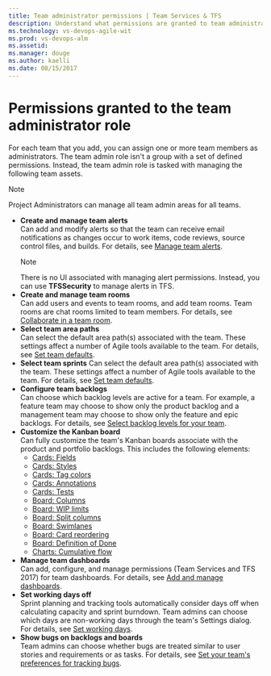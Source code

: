```yaml
---
title: Team administrator permissions | Team Services & TFS 
description: Understand what permissions are granted to team administrators  
ms.technology: vs-devops-agile-wit
ms.prod: vs-devops-alm
ms.assetid:  
ms.manager: douge
ms.author: kaelli
ms.date: 08/15/2017
---
```




# Permissions granted to the team administrator role

For each team that you add, you can assign one or more team members as administrators. The team admin role isn't a group with a set of defined permissions. Instead, the team admin role is tasked with managing the following team assets.  

>[!NOTE]   
>Project Administrators can manage all team admin areas for all teams. 

- **Create and manage team alerts**  
	Can add and modify alerts so that the team can receive email notifications as changes occur to work items, code reviews, source control files, and builds. For details, see [Manage team alerts](../../collaborate/manage-team-notifications.md).
	>[!NOTE] 
	There is no UI associated with managing alert permissions. Instead, you can use **TFSSecurity** to manage alerts in TFS. 
- <a id="team-rooms" />**Create and manage team rooms**  
	Can add users and events to team rooms, and add team rooms. Team rooms are chat rooms limited to team members. For details, see [Collaborate in a team room](../../collaborate/collaborate-in-a-team-room.md). 
- <a id="team-rooms" />**Select team area paths**   
	Can select the default area path(s) associated with the team. These settings affect a number of Agile tools available to the team. For details, see [Set team defaults](set-team-defaults.md). 	
- **Select team sprints** 
	Can select the default area path(s) associated with the team. These settings affect a number of Agile tools available to the team. For details, see [Set team defaults](set-team-defaults.md). 
- **Configure team backlogs**   
	Can choose which backlog levels are active for a team. For example, a feature team may choose to show only the product backlog and a management team may choose to show only the feature and epic backlogs. For details, see [Select backlog levels for your team](../customize/select-backlog-navigation-levels.md).  
- **Customize the Kanban board**   
	Can fully customize the team's Kanban boards associate with the product and portfolio backlogs. This includes the following elements:
	* [Cards: Fields](../customize/customize-cards.md#kanban-board)  
	* [Cards: Styles](../customize/customize-cards.md#style-rule)  
	* [Cards: Tag colors](../customize/customize-cards.md#color-tags)  
	* [Cards: Annotations](../customize/customize-cards.md#annotations)  
	* [Cards: Tests](../customize/customize-cards.md#tests)  
	* [Board: Columns](..//kanban/add-columns.md)  
	* [Board: WIP limits](../kanban/wip-limits.md)    
	* [Board: Split columns](../kanban/split-columns.md)   
	* [Board: Swimlanes](../kanban/expedite-work.md)  
	* [Board: Card reordering](../customize/reorder-cards.md)  
	* [Board: Definition of Done](../kanban/definition-of-done.md)  
	* [Charts: Cumulative flow](../../report/guidance/cumulative-flow.md#configure) 
- **Manage team dashboards**  
	Can add, configure, and manage permissions (Team Services and TFS 2017) for team dashboards. For details, see [Add and manage dashboards](../../report/dashboard-permissions.md#set-permissions).  
- **Set working days off**    	
	Sprint planning and tracking tools automatically consider days off when calculating capacity and sprint burndown. Team admins can choose which days are non-working days through the team's Settings dialog. For details, see [Set working days](../customize/set-working-days.md).
- **Show bugs on backlogs and boards**   
	Team admins can choose whether bugs are treated similar to user stories and requirements or as tasks. For details, see [Set your team's preferences for tracking bugs](../customize/show-bugs-on-backlog.md).

